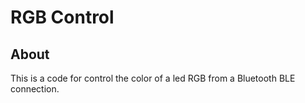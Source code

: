 # RGB Control

## About 

This is a code for control the color of a led RGB from a Bluetooth BLE connection.
